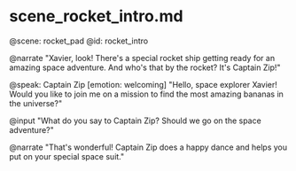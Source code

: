 # scene_rocket_intro.md
@scene: rocket_pad
@id: rocket_intro

@narrate
"Xavier, look! There's a special rocket ship getting ready for an amazing space adventure. And who's that by the rocket? It's Captain Zip!"

@speak: Captain Zip
[emotion: welcoming]
"Hello, space explorer Xavier! Would you like to join me on a mission to find the most amazing bananas in the universe?"

@input
"What do you say to Captain Zip? Should we go on the space adventure?"

@narrate
"That's wonderful! Captain Zip does a happy dance and helps you put on your special space suit."